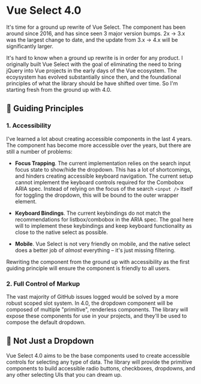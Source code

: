 # Vue Select 4.0

It's time for a ground up rewrite of Vue Select. The component has been around
since 2016, and has since seen 3 major version bumps. 2x -> 3.x was the largest
change to date, and the update from 3.x -> 4.x will be significantly larger.

It's hard to know when a ground up rewrite is in order for any product. I
originally built Vue Select with the goal of eliminating the need to bring
jQuery into Vue projects in the early days of the Vue ecosystem. The ecoysystem
has evolved substantially since then, and the foundational principles of what
the library should be have shifted over time. So I'm starting fresh from the
ground up with 4.0.

## 🔬 Guiding Principles

### 1. Accessibility

I've learned a lot about creating accessible components in the last 4 years. The
component has become more accessible over the years, but there are still a
number of problems:

- **Focus Trapping**. The current implementation relies on the search input
  focus state to show/hide the dropdown. This has a lot of shortcomings, and
  hinders creating accessible keyboard navigation. The current setup cannot
  implement the keyboard controls required for the Combobox ARIA spec. Instead
  of relying on the focus of the search `<input />` itself for toggling the
  dropdown, this will be bound to the outer wrapper element.

- **Keyboard Bindings**. The current keybindings do not match the
  recommendations for listbox/combobox in the ARIA spec. The goal here will to
  implement these keybindings and keep keyboard functionality as close to the
  native select as possible.

- **Mobile**. Vue Select is not very friendly on mobile, and the native select
  does a better job of _almost_ everything – it's just missing filtering.

Rewriting the component from the ground up with accessibility as the first
guiding principle will ensure the component is friendly to all users.

### 2. Full Control of Markup

The vast majority of GitHub issues logged would be solved by a more robust
scoped slot system. In 4.0, the dropdown component will be composed of multiple
"primitive", renderless components. The library will expose these components for
use in your projects, and they'll be used to compose the default dropdown.

## 🎯 Not Just a Dropdown

Vue Select 4.0 aims to be the base components used to create accessible controls
for selecting any type of data. The library will provide the primitive
components to build accessible radio buttons, checkboxes, dropdowns, and any
other selecting UIs that you can dream up.
